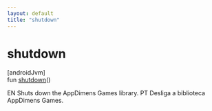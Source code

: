 ```yaml
---
layout: default
title: "shutdown"
---
```


# shutdown

[androidJvm]\
fun [shutdown](shutdown.md)()

EN Shuts down the AppDimens Games library. PT Desliga a biblioteca AppDimens Games.